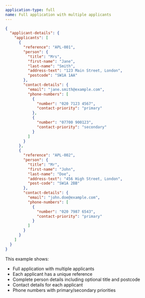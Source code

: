 ```yaml
---
application-type: full
name: Full application with multiple applicants
---
```


```json
{
  "applicant-details": {
    "applicants": [
      {
        "reference": "APL-001",
        "person": {
          "title": "Mrs",
          "first-name": "Jane",
          "last-name": "Smith",
          "address-text": "123 Main Street, London",
          "postcode": "SW1A 1AA"
        },
        "contact-details": {
          "email": "jane.smith@example.com",
          "phone-numbers": [
            {
              "number": "020 7123 4567",
              "contact-priority": "primary"
            },
            {
              "number": "07700 900123",
              "contact-priority": "secondary"
            }
          ]
        }
      },
      {
        "reference": "APL-002",
        "person": {
          "title": "Mr",
          "first-name": "John",
          "last-name": "Doe",
          "address-text": "456 High Street, London",
          "post-code": "SW1A 2BB"
        },
        "contact-details": {
          "email": "john.doe@example.com",
          "phone-numbers": [
            {
              "number": "020 7987 6543",
              "contact-priority": "primary"
            }
          ]
        }
      }
    ]
  }
}
```

This example shows:
* Full application with multiple applicants
* Each applicant has a unique reference
* Complete person details including optional title and postcode
* Contact details for each applicant
* Phone numbers with primary/secondary priorities

